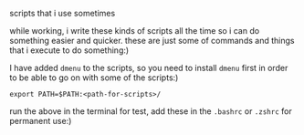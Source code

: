 scripts that i use sometimes

while working, i write these kinds of scripts all the time so i can do something easier and quicker.
these are just some of commands and things that i execute to do something:)

I have added `dmenu` to the scripts, so you need to install `dmenu` first in order to be able to go on with some of the scripts:)

    export PATH=$PATH:<path-for-scripts>/

run the above in the terminal for test, add these in the `.bashrc` or `.zshrc` for permanent use:)
